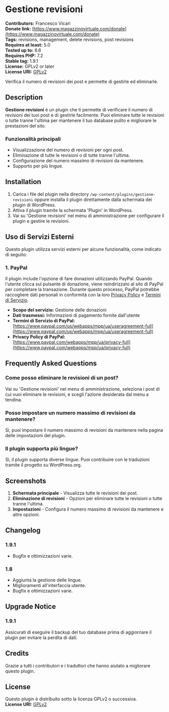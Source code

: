 # Gestione revisioni

**Contributors:** Francesco Vicari  
**Donate link:** [https://www.magazzinovirtuale.com/donate](https://www.magazzinovirtuale.com/donate)  
**Tags:** revisions, management, delete revisions, post revisions  
**Requires at least:** 5.0  
**Tested up to:** 6.6  
**Requires PHP:** 7.2  
**Stable tag:** 1.9.1  
**License:** GPLv2 or later  
**License URI:** [GPLv2](https://www.gnu.org/licenses/gpl-2.0.html)  

Verifica il numero di revisioni dei post e permette di gestirle ed eliminarle.

## Description

**Gestione revisioni** è un plugin che ti permette di verificare il numero di revisioni dei tuoi post e di gestirle facilmente. Puoi eliminare tutte le revisioni o tutte tranne l'ultima per mantenere il tuo database pulito e migliorare le prestazioni del sito.

### Funzionalità principali
- Visualizzazione del numero di revisioni per ogni post.
- Eliminazione di tutte le revisioni o di tutte tranne l'ultima.
- Configurazione del numero massimo di revisioni da mantenere.
- Supporto per più lingue.

## Installation

1. Carica i file del plugin nella directory `/wp-content/plugins/gestione-revisioni` oppure installa il plugin direttamente dalla schermata dei plugin di WordPress.
2. Attiva il plugin tramite la schermata 'Plugin' in WordPress.
3. Vai su 'Gestione revisioni' nel menu di amministrazione per configurare il plugin e gestire le revisioni.

## Uso di Servizi Esterni

Questo plugin utilizza servizi esterni per alcune funzionalità, come indicato di seguito:

### 1. PayPal

Il plugin include l'opzione di fare donazioni utilizzando PayPal. Quando l'utente clicca sul pulsante di donazione, viene reindirizzato al sito di PayPal per completare la transazione. Durante questo processo, PayPal potrebbe raccogliere dati personali in conformità con la loro [Privacy Policy](https://www.paypal.com/webapps/mpp/ua/privacy-full) e [Termini di Servizio](https://www.paypal.com/us/webapps/mpp/ua/useragreement-full).

* **Scopo del servizio:** Gestione delle donazioni
* **Dati trasmessi:** Informazioni di pagamento fornite dall'utente
* **Termini di Servizio di PayPal:** [https://www.paypal.com/us/webapps/mpp/ua/useragreement-full](https://www.paypal.com/us/webapps/mpp/ua/useragreement-full)
* **Privacy Policy di PayPal:** [https://www.paypal.com/webapps/mpp/ua/privacy-full](https://www.paypal.com/webapps/mpp/ua/privacy-full)

## Frequently Asked Questions

### Come posso eliminare le revisioni di un post?

Vai su 'Gestione revisioni' nel menu di amministrazione, seleziona i post di cui vuoi eliminare le revisioni, e scegli l'azione desiderata dal menu a tendina.

### Posso impostare un numero massimo di revisioni da mantenere?

Sì, puoi impostare il numero massimo di revisioni da mantenere nella pagina delle impostazioni del plugin.

### Il plugin supporta più lingue?

Sì, il plugin supporta diverse lingue. Puoi contribuire con le traduzioni tramite il progetto su WordPress.org.

## Screenshots

1. **Schermata principale** - Visualizza tutte le revisioni dei post.
2. **Eliminazione di revisioni** - Opzioni per eliminare tutte le revisioni o tutte tranne l'ultima.
3. **Impostazioni** - Configura il numero massimo di revisioni da mantenere e altre opzioni.

## Changelog

### 1.9.1
- Bugfix e ottimizzazioni varie.

### 1.8
- Aggiunta la gestione delle lingue.
- Miglioramenti all'interfaccia utente.
- Bugfix e ottimizzazioni varie.

## Upgrade Notice

### 1.9.1
Assicurati di eseguire il backup del tuo database prima di aggiornare il plugin per evitare la perdita di dati.

## Credits

Grazie a tutti i contributori e i traduttori che hanno aiutato a migliorare questo plugin.

## License

Questo plugin è distribuito sotto la licenza GPLv2 o successiva.  
**License URI:** [GPLv2](https://www.gnu.org/licenses/gpl-2.0.html)

